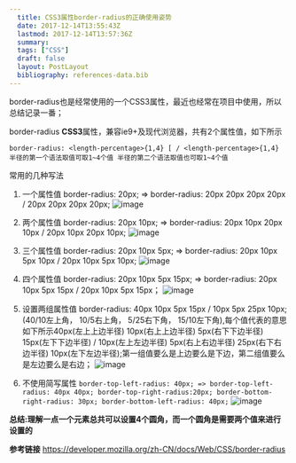 ```yaml
---
  title: CSS3属性border-radius的正确使用姿势
  date: 2017-12-14T13:55:43Z
  lastmod: 2017-12-14T13:57:36Z
  summary: 
  tags: ["CSS"]
  draft: false
  layout: PostLayout
  bibliography: references-data.bib
---
```


border-radius也是经常使用的一个CSS3属性，最近也经常在项目中使用，所以总结记录一番；

border-radius **CSS3**属性，兼容ie9+及现代浏览器，共有2个属性值，如下所示

`border-radius: <length-percentage>{1,4} [ / <length-percentage>{1,4} 半径的第一个语法取值可取1~4个值
 半径的第二个语法取值也可取1~4个值`

常用的几种写法

1. 一个属性值 border-radius: 20px; => border-radius: 20px 20px 20px 20px / 20px 20px 20px 20px;
![image](https://user-images.githubusercontent.com/20950813/33995444-ff210916-e118-11e7-8d75-3fb3867a12f2.png)

2. 两个属性值 border-radius: 20px 10px; => border-radius: 20px 10px 20px 10px / 20px 10px 20px 10px;
![image](https://user-images.githubusercontent.com/20950813/33995451-0761df42-e119-11e7-8045-7534cc48b471.png)

3. 三个属性值 border-radius: 20px 10px 5px; => border-radius: 20px 10px 5px 10px / 20px 10px 5px 10px;
![image](https://user-images.githubusercontent.com/20950813/33995457-0d3b614a-e119-11e7-9d41-fe39711d33dc.png)

4. 四个属性值 border-radius: 20px 10px 5px 15px; => border-radius: 20px 10px 5px 15px / 20px 10px 5px 15px；
![image](https://user-images.githubusercontent.com/20950813/33995468-1332b42c-e119-11e7-8470-021232ac0d6d.png)

5. 设置两组属性值 border-radius: 40px 10px 5px 15px / 10px 5px 25px 10px; (40/10左上角， 10/5右上角， 5/25右下角， 15/10左下角),每个值代表的意思如下所示40px(左上上边半径) 10px(右上上边半径) 5px(右下下边半径) 15px(左下下边半径) / 10px(左上左边半径) 5px(右上右边半径) 25px(右下右边半径) 10px(左下左边半径);第一组值要么是上边要么是下边，第二组值要么是左边要么是右边；
![image](https://user-images.githubusercontent.com/20950813/33995582-599387f2-e119-11e7-8936-2377fb3091b6.png)


6. 不使用简写属性
`border-top-left-radius: 40px; => border-top-left-radius: 40px 40px;
			border-top-right-radius:20px;
			border-bottom-right-radius: 30px;
			border-bottom-left-radius: 40px;`
![image](https://user-images.githubusercontent.com/20950813/33995587-5e144532-e119-11e7-89d6-9ce057679873.png)

**总结:理解一点一个元素总共可以设置4个圆角，而一个圆角是需要两个值来进行设置的**

**参考链接**
https://developer.mozilla.org/zh-CN/docs/Web/CSS/border-radius

